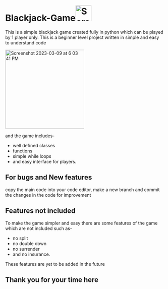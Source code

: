 # Blackjack-Game<img width="50" alt="Screenshot 2023-03-09 at 6 18 58 PM" src="https://user-images.githubusercontent.com/124326995/224027774-a6aa56ff-fcac-47e2-b220-678e321d6e08.png">


This is a simple blackjack game created fully in python which can be played by 1 player only.
This is a beginner level project written in simple and easy to understand code 

<img width="250" alt="Screenshot 2023-03-09 at 6 03 41 PM" src="https://user-images.githubusercontent.com/124326995/224024491-08481c88-ef65-4036-99f4-c98740787d7f.png">  

and the game includes-

- well defined classes
- functions
- simple while loops
- and easy interface for players. 

## For bugs and New features

copy the main code into your code editor,
make a new branch and commit the changes in the code for improvement



## Features not included

To make the game simpler and easy there are some features of the game which are not included such as-

- no split
- no double down
- no surrender
- and no insurance. 

These features are yet to be added in the future 


## Thank you for your time here
